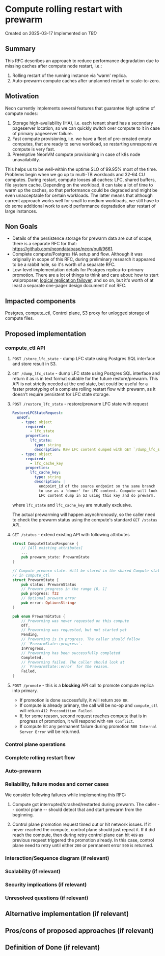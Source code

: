 # Compute rolling restart with prewarm

Created on 2025-03-17
Implemented on _TBD_

## Summary

This RFC describes an approach to reduce performance degradation due to missing caches after compute node restart, i.e.:

1. Rolling restart of the running instance via 'warm' replica.
2. Auto-prewarm compute caches after unplanned restart or scale-to-zero.

## Motivation

Neon currently implements several features that guarantee high uptime of compute nodes:

1. Storage high-availability (HA), i.e. each tenant shard has a secondary pageserver location, so we can quickly switch over compute to it in case of primary pageserver failure.
2. Fast compute provisioning, i.e. we have a fleet of pre-created empty computes, that are ready to serve workload, so restarting unresponsive compute is very fast.
3. Preemptive NeonVM compute provisioning in case of k8s node unavailability.

This helps us to be well-within the uptime SLO of 99.95% most of the time. Problems begin when we go up to multi-TB workloads and 32-64 CU computes.
During restart, compute looses all caches: LFC, shared buffers, file system cache. Depending on the workload, it can take a lot of time to warm up the caches,
so that performance could be degraded and might be even unacceptable for certain workloads. The latter means that although current approach works well for small to
medium workloads, we still have to do some additional work to avoid performance degradation after restart of large instances.

## Non Goals

- Details of the persistence storage for prewarm data are out of scope, there is a separate RFC for that: <https://github.com/neondatabase/neon/pull/9661>.
- Complete compute/Postgres HA setup and flow. Although it was originally in scope of this RFC, during preliminary research it appeared to be a rabbit hole, so it's worth of a separate RFC.
- Low-level implementation details for Postgres replica-to-primary promotion. There are a lot of things to think and care about: how to start walproposer, [logical replication failover](https://www.postgresql.org/docs/current/logical-replication-failover.html), and so on, but it's worth of at least a separate one-pager design document if not RFC.

## Impacted components

Postgres, compute_ctl, Control plane, S3 proxy for unlogged storage of compute files.

## Proposed implementation

### compute_ctl API

1. `POST /store_lfc_state` - dump LFC state using Postgres SQL interface and store result in S3.

2. `GET /dump_lfc_state` - dump LFC state using Postgres SQL interface and return it as is
    in text format suitable for the future restore/prewarm. This API is not strictly needed at
    the end state, but could be useful for a faster prototyping of a complete rolling restart flow
    with prewarm, as it doesn't require persistent for LFC state storage.

3. `POST /restore_lfc_state` - restore/prewarm LFC state with request

    ```yaml
    RestoreLFCStateRequest:
      oneOf:
        - type: object
          required:
            - lfc_state
          properties:
            lfc_state:
              type: string
              description: Raw LFC content dumped with GET `/dump_lfc_state`
        - type: object
          required:
            - lfc_cache_key
          properties:
            lfc_cache_key:
              type: string
              description: |
                endpoint_id of the source endpoint on the same branch
                to use as a 'donor' for LFC content. Compute will look up
                LFC content dump in S3 using this key and do prewarm.
    ```

    where `lfc_state` and `lfc_cache_key` are mutually exclusive.

    The actual prewarming will happen asynchronously, so the caller need to check the
    prewarm status using the compute's standard `GET /status` API.

4. `GET /status` - extend existing API with following attributes

    ```rust
    struct ComputeStatusResponse {
        // [All existing attributes]
        ...
        pub prewarm_state: PrewarmState
    }

    // Compute prewarm state. Will be stored in the shared Compute state
    // in compute_ctl
    struct PrewarmState {
        pub status: PrewarmStatus
        // Prewarm progress in the range [0, 1]
        pub progress: f32
        // Optional prewarm error
        pub error: Option<String>
    }

    pub enum PrewarmStatus {
        // Prewarming was never requested on this compute
        Off,
        // Prewarming was requested, but not started yet
        Pending,
        // Prewarming is in progress. The caller should follow
        // `PrewarmState::progress`.
        InProgress,
        // Prewarming has been successfully completed
        Completed,
        // Prewarming failed. The caller should look at
        // `PrewarmState::error` for the reason.
        Failed,
    }
    ```

5. `POST /promote` - this is a **blocking** API call to promote compute replica into primary.
    - If promotion is done successfully, it will return `200 OK`.
    - If compute is already primary, the call will be no-op and `compute_ctl`
      will return `412 Precondition Failed`.
    - If, for some reason, second request reaches compute that is in progress of promotion,
      it will respond with `409 Conflict`.
    - If compute hit any permanent failure during promotion `500 Internal Server Error`
      will be returned.

### Control plane operations

### Complete rolling restart flow

### Auto-prewarm

### Reliability, failure modes and corner cases

We consider following failures while implementing this RFC:

1. Compute got interrupted/crashed/restarted during prewarm. The caller -- control plane -- should
    detect that and start prewarm from the beginning.

2. Control plane promotion request timed out or hit network issues. If it never reached the
    compute, control plane should just repeat it. If it did reach the compute, then during
    retry control plane can hit `409` as previous request triggered the promotion already.
    In this case, control plane need to retry until either `200` or
    permanent error `500` is returned.

### Interaction/Sequence diagram (if relevant)

### Scalability (if relevant)

### Security implications (if relevant)

### Unresolved questions (if relevant)

## Alternative implementation (if relevant)

## Pros/cons of proposed approaches (if relevant)

## Definition of Done (if relevant)
